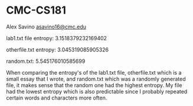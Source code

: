 # CMC-CS181
Alex Savino
asavino16@cmc.edu


lab1.txt file
entropy: 3.1518379232169402

otherfile.txt
entropy: 3.045319085905326

random.txt: 5.545176010585699

When comparing the entropy's of the lab1.txt file, otherfile.txt which is a small essay that I wrote, and random.txt which was a randomly generated file, it makes sense that the random one had the highest entropy. My file had the lowest entropy which is also predictable since I probably repeated certain words and characters more often. 